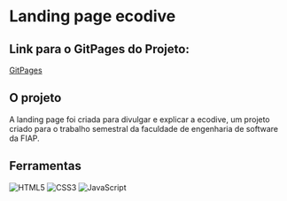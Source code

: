 # Landing page ecodive

## Link para o GitPages do Projeto:

[GitPages](https://victordz-webdev.github.io/lp-ecodive/)

## O projeto

A landing page foi criada para divulgar e explicar a ecodive, um projeto criado para o trabalho semestral da faculdade de engenharia de software da FIAP.

## Ferramentas

<img alt="HTML5" src="https://img.shields.io/badge/html5-%23E34F26.svg?style=for-the-badge&logo=html5&logoColor=white"/> <img alt="CSS3" src="https://img.shields.io/badge/css3-%231572B6.svg?style=for-the-badge&logo=css3&logoColor=white"/> <img alt="JavaScript" src="https://img.shields.io/badge/javascript-%23323330.svg?style=for-the-badge&logo=javascript&logoColor=%23F7DF1E"/>
